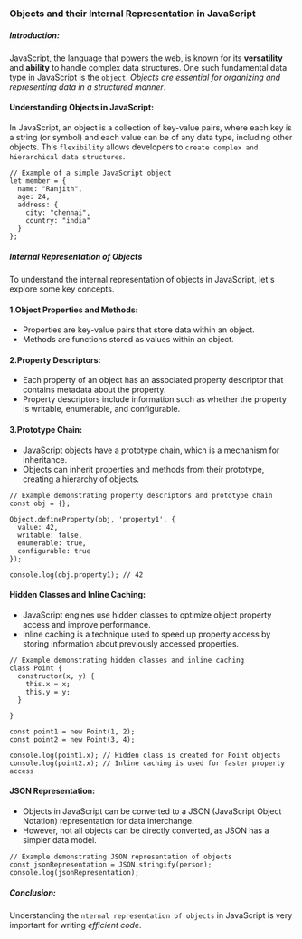 ### Objects and their Internal Representation in JavaScript
##### Introduction:
JavaScript, the language that powers the web, is known for its **versatility** and **ability** to handle complex data structures. One such fundamental data type in JavaScript is the `object`. *Objects are essential for organizing and representing data in a structured manner*.

#### Understanding Objects in JavaScript:
In JavaScript, an object is a collection of key-value pairs, where each key is a string (or symbol) and each value can be of any data type, including other objects. This `flexibility` allows developers to `create complex and hierarchical data structures`.
```
// Example of a simple JavaScript object
let member = {
  name: "Ranjith",
  age: 24,
  address: {
    city: "chennai",
    country: "india"
  }
};
```
##### Internal Representation of Objects
To understand the internal representation of objects in JavaScript, let's explore some key concepts.

#### 1.Object Properties and Methods:
+ Properties are key-value pairs that store data within an object.  
+ Methods are functions stored as values within an object.

#### 2.Property Descriptors:
+ Each property of an object has an associated property descriptor that contains metadata about the property.
+ Property descriptors include information such as whether the property is writable, enumerable, and configurable.
#### 3.Prototype Chain:
+ JavaScript objects have a prototype chain, which is a mechanism for inheritance.
+ Objects can inherit properties and methods from their prototype, creating a hierarchy of objects.
```
// Example demonstrating property descriptors and prototype chain
const obj = {};

Object.defineProperty(obj, 'property1', {
  value: 42,
  writable: false,
  enumerable: true,
  configurable: true
});

console.log(obj.property1); // 42
```
#### Hidden Classes and Inline Caching:
+ JavaScript engines use hidden classes to optimize object property access and improve performance.
+ Inline caching is a technique used to speed up property access by storing information about previously accessed properties.
```
// Example demonstrating hidden classes and inline caching
class Point {
  constructor(x, y) {
    this.x = x;
    this.y = y;
  }

}

const point1 = new Point(1, 2);
const point2 = new Point(3, 4);

console.log(point1.x); // Hidden class is created for Point objects
console.log(point2.x); // Inline caching is used for faster property access
```
#### JSON Representation:
+ Objects in JavaScript can be converted to a JSON (JavaScript Object Notation) representation for data interchange.
+ However, not all objects can be directly converted, as JSON has a simpler data model.
```
// Example demonstrating JSON representation of objects
const jsonRepresentation = JSON.stringify(person);
console.log(jsonRepresentation);
```
##### Conclusion:
Understanding the `nternal representation of objects` in JavaScript is very important for writing *efficient code*.

